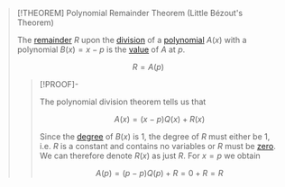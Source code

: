 >[!THEOREM] Polynomial Remainder Theorem (Little Bézout's Theorem)
>
>The [remainder](Polynomial%20Division.md) $R$ upon the [division](Polynomial%20Division.md) of a [polynomial](Univariate%20Polynomial.md) $A(x)$ with a polynomial $B(x) = x - p$ is the [value](../Evaluation%20of%20a%20Polynomial.md) of $A$ at $p$.
>
>$$R = A(p)$$
>
>>[!PROOF]-
>>
>>The polynomial division theorem tells us that
>>
>>$$A(x) = (x-p)Q(x) + R(x)$$
>>
>>Since the [degree](../Degree%20of%20a%20Polynomial.md) of $B(x)$ is $1$, the degree of $R$ must either be $1$, i.e. $R$ is a constant and contains no variables or $R$ must be [zero](../Zero%20Polynomial.md). We can therefore denote $R(x)$ as just $R$. For $x = p$ we obtain 
>>
>>$$A(p) = (p-p)Q(p) + R = 0 + R = R$$
>>
>
